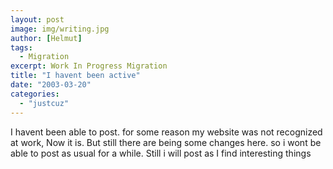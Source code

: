 ```yaml
---
layout: post
image: img/writing.jpg
author: [Helmut]
tags:
  - Migration
excerpt: Work In Progress Migration
title: "I havent been active"
date: "2003-03-20"
categories: 
  - "justcuz"
---
```


I havent been able to post. for some reason my website was not recognized at work, Now it is. But still there are being some changes here. so i wont be able to post as usual for a while. Still i will post as I find interesting things
